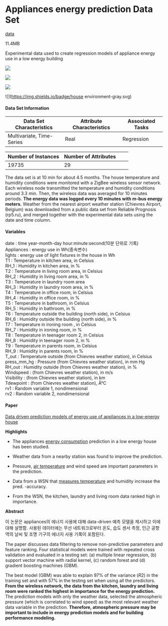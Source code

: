 # Appliances energy prediction Data Set

[data](https://archive.ics.uci.edu/ml/datasets/Appliances+energy+prediction)

11.4MB

Experimental data used to create regression models of appliance energy use in a low energy building

 ![](https://img.shields.io/badge/sector-power-skyblue.svg)

 ![](https://img.shields.io/badge/label-yes-blue.svg)

 ![](https://img.shields.io/badge/time--series-yes-blue.svg)

 ![](https://img.shields.io/badge/house environment-gray.svg)

#### Data Set Information

| Data Set Characteristics  | Attribute Characteristics | Associated Tasks |
| ------------------------- | ------------------------- | ---------------- |
| Multivariate, Time-Series | Real                      | Regression       |

| Number of Instances | Number of Attributes |      |      |
| ------------------- | -------------------- | ---- | ---- |
| 19735               | 29                   |      |      |

The data set is at 10 min for about 4.5 months. The house temperature and humidity conditions were monitored with a ZigBee wireless sensor network. Each wireless node transmitted the temperature and humidity conditions around 3.3 min. Then, the wireless data was averaged for 10 minutes periods. **The energy data was logged every 10 minutes with m-bus energy meters.** Weather from the nearest airport weather station (Chievres Airport, Belgium) was downloaded from a public data set from Reliable Prognosis (rp5.ru), and merged together with the experimental data sets using the date and time column. 

#### Variables

date : time year-month-day hour:minute:second(10분 단위로 기록)  
Appliances : energy use in Wh(종속변수)  
lights : energy use of light fixtures in the house in Wh  
T1 : Temperature in kitchen area, in Celsius  
RH_1 : Humidity in kitchen area, in %  
T2 : Temperature in living room area, in Celsius  
RH_2 : Humidity in living room area, in %  
T3 : Temperature in laundry room area  
RH_3 : Humidity in laundry room area, in %  
T4 : Temperature in office room, in Celsius  
RH_4 : Humidity in office room, in %  
T5 : Temperature in bathroom, in Celsius  
RH_5 : Humidity in bathroom, in %  
T6 : Temperature outside the building (north side), in Celsius  
RH_6 : Humidity outside the building (north side), in %  
T7 : Temperature in ironing room , in Celsius  
RH_7 : Humidity in ironing room, in %  
T8 : Temperature in teenager room 2, in Celsius  
RH_8 : Humidity in teenager room 2, in %  
T9 : Temperature in parents room, in Celsius  
RH_9 : Humidity in parents room, in %  
T_out : Temperature outside (from Chievres weather station), in Celsius  
press_mm_hg : Pressure (from Chievres weather station), in mm Hg  
RH_out : Humidity outside (from Chievres weather station), in %  
Windspeed : (from Chievres weather station), in m/s  
Visibility : (from Chievres weather station), in km  
Tdewpoint : (from Chievres weather station), Â°C  
rv1 : Random variable 1, nondimensional  
rv2 : Random variable 2, nondimensional  

#### Paper

[Data driven prediction models of energy use of appliances in a low-energy house](https://www.sciencedirect.com/science/article/pii/S0378778816308970?via%3Dihub)

**Highlights**

- The appliances [energy consumption](https://www.sciencedirect.com/topics/earth-and-planetary-sciences/energy-consumption) prediction in a low energy house has been studied.

- Weather data from a nearby station was found to improve the prediction.

- Pressure, [air temperature](https://www.sciencedirect.com/topics/engineering/air-temperature) and wind speed are important parameters in the prediction.

- Data from a WSN that [measures temperature](https://www.sciencedirect.com/topics/engineering/measure-temperature) and humidity increase the pred. -accuracy.

- From the WSN, the kitchen, laundry and living room data ranked high in importance.

**Abstract**

이 논문은 appliances의 에너지 사용에 대해 data-driven 예측 모델을 제시하고 이에 대해 설명함. 사용된 데이터에는 무선 네트워크로부터 온도, 습도 센서 측정, 인근 공항 역의 날씨 및 조명 기구의 에너지 사용 기록이 포함된다. 

The paper discusses data filtering to remove non-predictive parameters and feature ranking. Four statistical models were trained with repeated cross validation and evaluated in a testing set: (a) multiple linear regression, (b) support vector machine with radial kernel, (c) random forest and (d) gradient boosting machines (GBM). 

The best model (GBM) was able to explain 97% of the variance (*R*2) in the training set and with 57% in the testing set when using all the predictors. **From the wireless network, the data from the kitchen, laundry and living room were ranked the highest in importance for the energy prediction.** The prediction models with only the weather data, selected the atmospheric pressure (which is correlated to wind speed) as the most relevant weather data variable in the prediction. **Therefore, atmospheric pressure may be important to include in energy prediction models and for building performance modeling.**